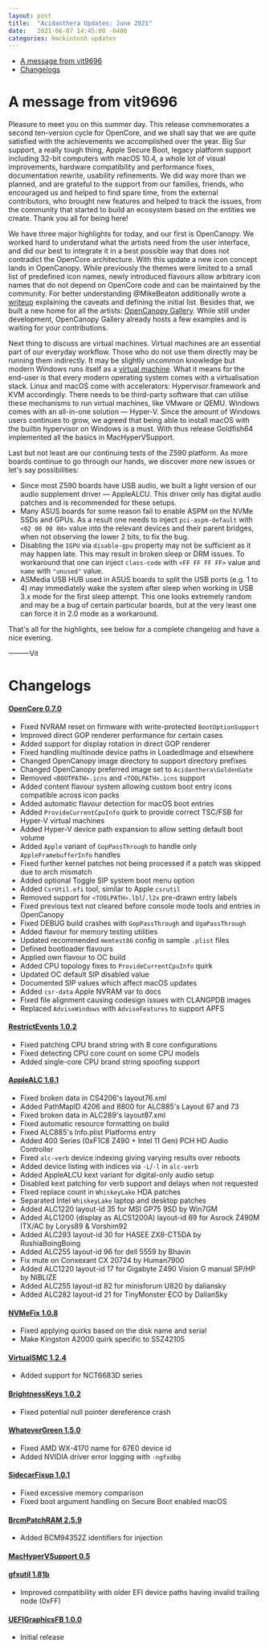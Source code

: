```yaml
---
layout: post
title:  "Acidanthera Updates: June 2021"
date:   2021-06-07 14:45:00 -0400
categories: Hackintosh updates
---
```


* [A message from vit9696](#a-message-from-vit9696)
* [Changelogs](#changelogs)

# A message from vit9696

Pleasure to meet you on this summer day. This release commemorates a second ten-version cycle for OpenCore, and we shall say that we are quite satisfied with the achievements we accomplished over the year. Big Sur support, a really tough thing, Apple Secure Boot, legacy platform support including 32-bit computers with macOS 10.4, a whole lot of visual improvements, hardware compatibility and performance fixes, documentation rewrite, usability refinements. We did way more than we planned, and are grateful to the support from our families, friends, who encouraged us and helped to find spare time, from the external contributors, who brought new features and helped to track the issues, from the community that started to build an ecosystem based on the entities we create. Thank you all for being here!

We have three major highlights for today, and our first is OpenCanopy. We worked hard to understand what the artists need from the user interface, and did our best to integrate it in a best possible way that does not contradict the OpenCore architecture. With this update a new icon concept lands in OpenCanopy. While previously the themes were limited to a small list of predefined icon names, newly introduced flavours allow arbitrary icon names that do not depend on OpenCore code and can be maintained by the community. For better understanding @MikeBeaton additionally wrote a [writeup](https://github.com/acidanthera/OpenCorePkg/blob/master/Docs/Flavours.md) explaining the caveats and defining the initial list. Besides that, we built a new home for all the artists: [OpenCanopy Gallery](https://dortania.github.io/OpenCanopy-Gallery). While still under development, OpenCanopy Gallery already hosts a few examples and is waiting for your contributions.

Next thing to discuss are virtual machines. Virtual machines are an essential part of our everyday workflow. Those who do not use them directly may be running them indirectly. It may be slightly uncommon knowledge but modern Windows runs itself as a [virtual machine](https://docs.microsoft.com/windows-hardware/design/device-experiences/oem-vbs). What it means for the end-user is that every modern operating system comes with a virtualisation stack. Linux and macOS come with accelerators: Hypervisor.framework and KVM accordingly. There needs to be third-party software that can utilise these mechanisms to run virtual machines, like VMware or QEMU. Windows comes with an all-in-one solution — Hyper-V. Since the amount of Windows users continues to grow, we agreed that being able to install macOS with the builtin hypervisor on Windows is a must. With thus release Goldfish64 implemented all the basics in MacHyperVSupport.

Last but not least are our continuing tests of the Z590 platform. As more boards continue to go through our hands, we discover more new issues or let's say possibilities:
- Since most Z590 boards have USB audio, we built a light version of our audio supplement driver — AppleALCU. This driver only has digital audio patches and is recommended for these setups.
- Many ASUS boards for some reason fail to enable ASPM on the NVMe SSDs and GPUs. As a result one needs to inject `pci-aspm-default` with `<02 00 00 00>` value into the relevant devices and their parent bridges, when not observing the lower 2 bits, to fix the bug.
- Disabling the `IGPU` via  `disable-gpu` property may not be sufficient as it may happen late. This may result in broken sleep or DRM issues. To workaround that one can inject `class-code` with `<FF FF FF FF>` value and `name` with `"unused"` value.
- ASMedia USB HUB used in ASUS boards to split the USB ports (e.g. 1 to 4) may immediately wake the system after sleep when working in USB 3.x mode for the first sleep attempt. This one looks extremely random and may be a bug of certain particular boards, but at the very least one can force it in 2.0 mode as a workaround.

That's all for the highlights, see below for a complete changelog and have a nice evening.

———Vit

# Changelogs

#### [OpenCore 0.7.0](https://github.com/acidanthera/OpenCorePkg/releases)

- Fixed NVRAM reset on firmware with write-protected `BootOptionSupport`
- Improved direct GOP renderer performance for certain cases
- Added support for display rotation in direct GOP renderer
- Fixed handling multinode device paths in LoadedImage and elsewhere
- Changed OpenCanopy image directory to support directory prefixes
- Changed OpenCanopy preferred image set to `Acidanthera\GoldenGate`
- Removed `<BOOTPATH>.icns` and `<TOOLPATH>.icns` support
- Added content flavour system allowing custom boot entry icons compatible across icon packs
- Added automatic flavour detection for macOS boot entries
- Added `ProvideCurrentCpuInfo` quirk to provide correct TSC/FSB for Hyper-V virtual machines
- Added Hyper-V device path expansion to allow setting default boot volume
- Added `Apple` variant of `GopPassThrough` to handle only `AppleFramebufferInfo` handles
- Fixed further kernel patches not being processed if a patch was skipped due to arch mismatch
- Added optional Toggle SIP system boot menu option
- Added `CsrUtil.efi` tool, similar to Apple `csrutil`
- Removed support for `<TOOLPATH>.lbl`/`.l2x` pre-drawn entry labels
- Fixed previous text not cleared before console mode tools and entries in OpenCanopy
- Fixed DEBUG build crashes with `GopPassThrough` and `UgaPassThrough`
- Added flavour for memory testing utilities
- Updated recommended `memtest86` config in sample `.plist` files
- Defined bootloader flavours
- Applied own flavour to OC build
- Added CPU topology fixes to `ProvideCurrentCpuInfo` quirk
- Updated OC default SIP disabled value
- Documented SIP values which affect macOS updates
- Added `csr-data` Apple NVRAM var to docs
- Fixed file alignment causing codesign issues with CLANGPDB images
- Replaced `AdviseWindows` with `AdviseFeatures` to support APFS


#### [RestrictEvents 1.0.2](https://github.com/acidanthera/RestrictEvents/releases)

- Fixed patching CPU brand string with 8 core configurations
- Fixed detecting CPU core count on some CPU models
- Added single-core CPU brand string spoofing support

#### [AppleALC 1.6.1](https://github.com/acidanthera/AppleALC/releases)

- Fixed broken data in CS4206's layout76.xml
- Added PathMapID 4206 and 8800 for ALC885's Layout 67 and 73
- Fixed broken data in ALC289's layout87.xml
- Fixed automatic resource formatting on build
- Fixed ALC885's Info.plist Platforms entry
- Added 400 Series (0xF1C8 Z490 + Intel 11 Gen) PCH HD Audio Controller
- Fixed `alc-verb` device indexing giving varying results over reboots
- Added device listing with indices via `-L`/`-l` in `alc-verb`
- Added AppleALCU kext variant for digital-only audio setup
- Disabled kext patching for verb support and delays when not requested
- FIxed replace count in `WhiskeyLake` HDA patches
- Separated Intel `WhiskeyLake` laptop and desktop patches
- Added ALC1220 layout-id 35 for MSI GP75 9SD by Win7GM
- Added ALC1200 (display as ALCS1200A) layout-id 69 for Asrock Z490M ITX/AC by Lorys89 & Vorshim92
- Added ALC293 layout-id 30 for HASEE ZX8-CT5DA by RushiaBoingBoing
- Added ALC255 layout-id 96 for dell 5559 by Bhavin
- Fix mute on Conxexant CX 20724 by Human7900
- Added ALC1220 layout-id 17 for Gigabyte Z490 Vision G manual SP/HP by NIBLIZE
- Added ALC255 layout-id 82 for minisforum U820 by daliansky
- Added ALC282 layout-id 21 for TinyMonster ECO by DalianSky

#### [NVMeFix 1.0.8](https://github.com/acidanthera/NVMeFix/releases)

- Fixed applying quirks based on the disk name and serial
- Make Kingston A2000 quirk specific to S5Z42105

#### [VirtualSMC 1.2.4](https://github.com/acidanthera/VirtualSMC/releases)

- Added support for NCT6683D series

#### [BrightnessKeys 1.0.2](https://github.com/acidanthera/BrightnessKeys/releases)

- Fixed potential null pointer dereference crash

#### [WhateverGreen 1.5.0](https://github.com/acidanthera/WhateverGreen/releases)

- Fixed AMD WX-4170 name for 67E0 device id
- Added NVIDIA driver error logging with `-ngfxdbg`

#### [SidecarFixup 1.0.1](https://github.com/acidanthera/SidecarFixup/releases)

- Fixed excessive memory comparison
- Fixed boot argument handling on Secure Boot enabled macOS

#### [BrcmPatchRAM 2.5.9](https://github.com/acidanthera/BrcmPatchRAM/releases)

- Added BCM94352Z identifiers for injection

#### [MacHyperVSupport 0.5](https://github.com/acidanthera/MacHyperVSupport/releases)


#### [gfxutil 1.81b](https://github.com/acidanthera/gfxutil/releases)

- Improved compatibility with older EFI device paths having invalid trailing node (0xFF)

#### [UEFIGraphicsFB 1.0.0](https://github.com/acidanthera/UEFIGraphicsFB/releases)

- Initial release




